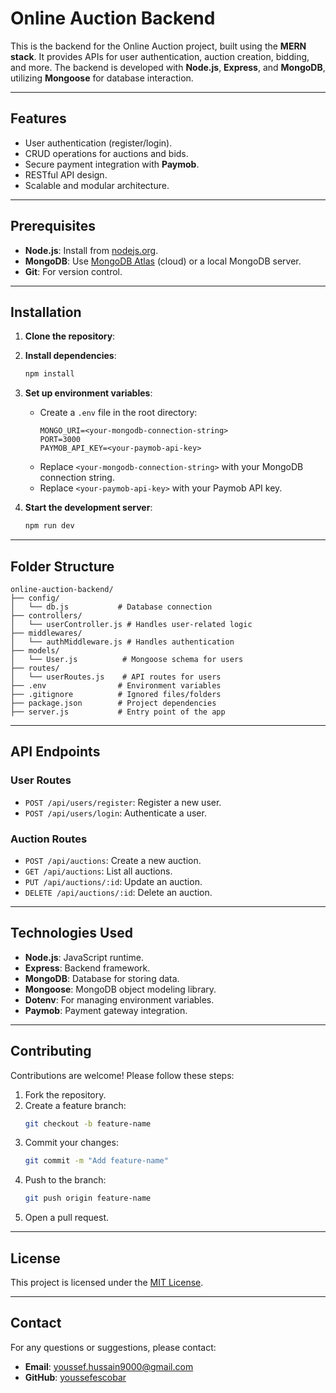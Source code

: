 
# Online Auction Backend

This is the backend for the Online Auction project, built using the **MERN stack**. It provides APIs for user authentication, auction creation, bidding, and more. The backend is developed with **Node.js**, **Express**, and **MongoDB**, utilizing **Mongoose** for database interaction.

---

## Features
- User authentication (register/login).
- CRUD operations for auctions and bids.
- Secure payment integration with **Paymob**.
- RESTful API design.
- Scalable and modular architecture.

---

## Prerequisites
- **Node.js**: Install from [nodejs.org](https://nodejs.org).
- **MongoDB**: Use [MongoDB Atlas](https://www.mongodb.com/cloud/atlas) (cloud) or a local MongoDB server.
- **Git**: For version control.

---

## Installation
1. **Clone the repository**:

2. **Install dependencies**:
   ```bash
   npm install
   ```

3. **Set up environment variables**:
   - Create a `.env` file in the root directory:
     ```plaintext
     MONGO_URI=<your-mongodb-connection-string>
     PORT=3000
     PAYMOB_API_KEY=<your-paymob-api-key>
     ```
   - Replace `<your-mongodb-connection-string>` with your MongoDB connection string.
   - Replace `<your-paymob-api-key>` with your Paymob API key.

4. **Start the development server**:
   ```bash
   npm run dev
   ```

---

## Folder Structure
```plaintext
online-auction-backend/
├── config/
│   └── db.js           # Database connection
├── controllers/
│   └── userController.js # Handles user-related logic
├── middlewares/
│   └── authMiddleware.js # Handles authentication
├── models/
│   └── User.js          # Mongoose schema for users
├── routes/
│   └── userRoutes.js    # API routes for users
├── .env                # Environment variables
├── .gitignore          # Ignored files/folders
├── package.json        # Project dependencies
├── server.js           # Entry point of the app
```

---

## API Endpoints
### **User Routes**
- `POST /api/users/register`: Register a new user.
- `POST /api/users/login`: Authenticate a user.

### **Auction Routes**
- `POST /api/auctions`: Create a new auction.
- `GET /api/auctions`: List all auctions.
- `PUT /api/auctions/:id`: Update an auction.
- `DELETE /api/auctions/:id`: Delete an auction.

---

## Technologies Used
- **Node.js**: JavaScript runtime.
- **Express**: Backend framework.
- **MongoDB**: Database for storing data.
- **Mongoose**: MongoDB object modeling library.
- **Dotenv**: For managing environment variables.
- **Paymob**: Payment gateway integration.

---

## Contributing
Contributions are welcome! Please follow these steps:
1. Fork the repository.
2. Create a feature branch:
   ```bash
   git checkout -b feature-name
   ```
3. Commit your changes:
   ```bash
   git commit -m "Add feature-name"
   ```
4. Push to the branch:
   ```bash
   git push origin feature-name
   ```
5. Open a pull request.

---

## License
This project is licensed under the [MIT License](https://opensource.org/licenses/MIT).

---

## Contact
For any questions or suggestions, please contact:
- **Email**: youssef.hussain9000@gmail.com
- **GitHub**: [youssefescobar](https://github.com/youssefescobar)
```
